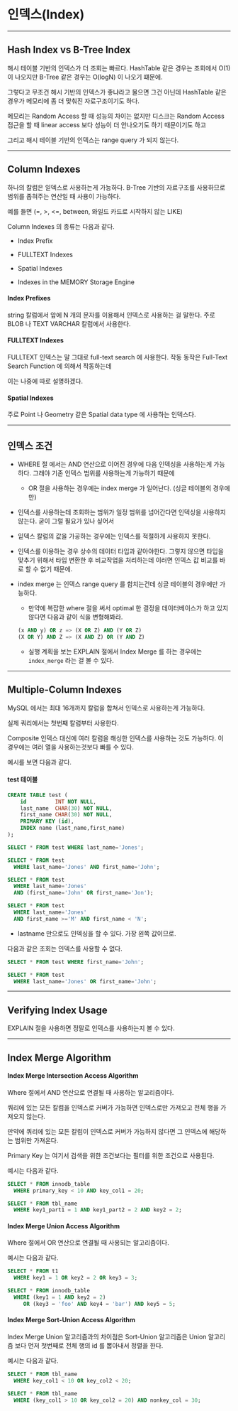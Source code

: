 # 인덱스(Index)

***

## Hash Index vs B-Tree Index

해시 테이블 기반의 인덱스가 더 조회는 빠르다. HashTable 같은 경우는 조회에서 O(1) 이 나오지만 B-Tree 같은 경우는 O(logN) 이 나오기 떄문에.

그렇다고 무조건 해시 기반의 인덱스가 좋냐라고 물으면 그건 아닌데 HashTable 같은 경우가 메모리에 좀 더 맞춰진 자료구조이기도 하다. 

메모리는 Random Access 할 때 성능의 차이는 없지만 디스크는 Random Access 접근을 할 때 linear access 보다 성능이 더 안나오기도 하기 때문이기도 하고

그리고 해시 테이블 기반의 인덱스는 range query 가 되지 않는다.  

***


## Column Indexes

하나의 칼럼은 읻덱스로 사용하는게 가능하다. B-Tree 기반의 자료구조를 사용하므로 범위를 좁혀주는 연산일 때 사용이 가능하다. 

예를 들면 (=, >, <=, between, 와일드 카드로 시작하지 않는 LIKE)

Column Indexes 의 종류는 다음과 같다. 

- Index Prefix

- FULLTEXT Indexes

- Spatial Indexes

- Indexes in the MEMORY Storage Engine 

#### Index Prefixes

string 칼럼에서 앞에 N 개의 문자를 이용해서 인덱스로 사용하는 걸 말한다. 주로 BLOB 나 TEXT VARCHAR 칼럼에서 사용한다. 


#### FULLTEXT Indexes

FULLTEXT 인덱스는 말 그대로 full-text search 에 사용한다. 작동 동작은 Full-Text Search Function 에 의해서 작동하는데

이는 나중에 따로 설명하겠다. 

#### Spatial Indexes

주로 Point 나 Geometry 같은 Spatial data type 에 사용하는 인덱스다.

***

## 인덱스 조건

- WHERE 절 에서는 AND 연산으로 이어진 경우에 다음 인덱싱을 사용하는게 가능하다. 그래야 기존 인덱스 범위를 사용하는게 가능하기 때문에

  - OR 절을 사용하는 경우에는 index merge 가 일어난다. (싱글 테이블의 경우에만)

- 인덱스를 사용하는데 조회하는 범위가 일정 범위를 넘어간다면 인덱싱을 사용하지 않는다. 굳이 그럴 필요가 있나 싶어서

- 읻덱스 칼럼의 값을 가공하는 경우에는 인덱스를 적절하게 사용하지 못한다.

- 인덱스를 이용하는 경우 상수의 데이터 타입과 같아야한다. 그렇지 않으면 타입을 맞추기 위해서 타입 변환한 후 비교작업을 처리하는데
이러면 인덱스 값 비교를 바로 할 수 없기 때문에.

- index merge 는 인덱스 range query 를 합치는건데 싱글 테이블의 경우에만 가능하다.

  - 만약에 복잡한 where 절을 써서 optimal 한 결정을 데이터베이스가 하고 있지 않다면 다음과 같이 식을 변형해봐라.
  
  ```sql
  (x AND y) OR z => (X OR Z) AND (Y OR Z)
  (X OR Y) AND Z => (X AND Z) OR (Y AND Z)      
  ``` 
  
  - 실행 계획을 보는 EXPLAIN 절에서 Index Merge 를 하는 경우에는 `index_merge` 라는 걸 볼 수 있다.  

 
***

## Multiple-Column Indexes

MySQL 에서는 최대 16개까지 칼럼을 합쳐서 인덱스로 사용하는게 가능하다.

실제 쿼리에서는 첫번째 칼럼부터 사용한다.

Composite 인덱스 대신에 여러 칼럼을 해싱한 인덱스를 사용하는 것도 가능하다. 이 경우에는 여러 열을 사용하는것보다 빠를 수 있다. 

예시를 보면 다음과 같다. 

#### test 테이블 
```sql
CREATE TABLE test (
    id         INT NOT NULL,
    last_name  CHAR(30) NOT NULL,
    first_name CHAR(30) NOT NULL,
    PRIMARY KEY (id),
    INDEX name (last_name,first_name)
);
```

```sql
SELECT * FROM test WHERE last_name='Jones';

SELECT * FROM test
  WHERE last_name='Jones' AND first_name='John';

SELECT * FROM test
  WHERE last_name='Jones'
  AND (first_name='John' OR first_name='Jon');

SELECT * FROM test
  WHERE last_name='Jones'
  AND first_name >='M' AND first_name < 'N';
```

- lastname 만으로도 인덱싱을 할 수 있다. 가장 왼쪽 값이므로.

다음과 같은 조회는 인덱스를 사용할 수 없다.

```sql
SELECT * FROM test WHERE first_name='John';

SELECT * FROM test
  WHERE last_name='Jones' OR first_name='John';
``` 

***

## Verifying Index Usage

EXPLAIN 절을 사용하면 정말로 인덱스를 사용하는지 볼 수 있다.

***

## Index Merge Algorithm 

#### Index Merge Intersection Access Algorithm

Where 절에서 AND 연산으로 연결될 때 사용하는 알고리즘이다. 

쿼리에 있는 모든 칼럼을 인덱스로 커버가 가능하면 인덱스로만 가져오고 전체 행을 가져오지 않는다. 

만약에 쿼리에 있는 모든 칼럼이 인덱스로 커버가 가능하지 않다면 그 인덱스에 해당하는 범위만 가져온다. 

Primary Key 는 여기서 검색을 위한 조건보다는 필터를 위한 조건으로 사용된다.
 
예시는 다음과 같다. 

```sql
SELECT * FROM innodb_table
  WHERE primary_key < 10 AND key_col1 = 20;

SELECT * FROM tbl_name
  WHERE key1_part1 = 1 AND key1_part2 = 2 AND key2 = 2;
```
#### Index Merge Union Access Algorithm

Where 절에서 OR 연산으로 연결될 때 사용되는 알고리즘이다. 

예시는 다음과 같다. 
```sql
SELECT * FROM t1
  WHERE key1 = 1 OR key2 = 2 OR key3 = 3;

SELECT * FROM innodb_table
  WHERE (key1 = 1 AND key2 = 2)
     OR (key3 = 'foo' AND key4 = 'bar') AND key5 = 5;
```

#### Index Merge Sort-Union Access Algorithm

Index Merge Union 알고리즘과의 차이점은 Sort-Union 알고리즘은 Union 알고리즘 보다 먼저 첫번째로 전체 행의 id 를 뽑아내서 정렬을 한다. 

예시는 다음과 같다. 

```sql
SELECT * FROM tbl_name
  WHERE key_col1 < 10 OR key_col2 < 20;

SELECT * FROM tbl_name
  WHERE (key_col1 > 10 OR key_col2 = 20) AND nonkey_col = 30;
```

